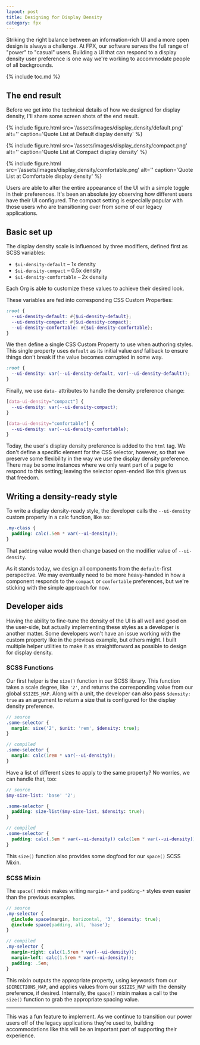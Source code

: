 ```yaml
---
layout: post
title: Designing for Display Density
category: fpx
---
```


Striking the right balance between an information-rich UI and a more open design
is always a challenge. At FPX, our software serves the full range of "power" to
"casual" users. Building a UI that can respond to a display density user
preference is one way we're working to accommodate people of all backgrounds.

{% include toc.md %}

## The end result

Before we get into the technical details of how we designed for display density,
I'll share some screen shots of the end result.

{% include figure.html src='/assets/images/display_density/default.png' alt=''
caption='Quote List at Default display density' %}

{% include figure.html src='/assets/images/display_density/compact.png' alt=''
caption='Quote List at Compact display density' %}

{% include figure.html src='/assets/images/display_density/comfortable.png' alt=''
caption='Quote List at Comfortable display density' %}

Users are able to alter the entire appearance of the UI with a simple toggle in
their preferences. It's been an absolute joy observing how different users have
their UI configured. The compact setting is especially popular with those users
who are transitioning over from some of our legacy applications.

## Basic set up

The display density scale is influenced by three modifiers, defined first as
SCSS variables:

- `$ui-density-default` &ndash; 1x density
- `$ui-density-compact` &ndash; 0.5x density
- `$ui-density-comfortable` &ndash; 2x density

Each Org is able to customize these values to achieve their desired look.

These variables are fed into corresponding CSS Custom Properties:

```scss
:root {
  --ui-density-default: #{$ui-density-default};
  --ui-density-compact: #{$ui-density-compact};
  --ui-density-comfortable: #{$ui-density-comfortable};
}
```

We then define a single CSS Custom Property to use when authoring styles. This
single property uses `default` as its initial value *and* fallback to ensure
things don't break if the value becomes corrupted in some way.

```scss
:root {
  --ui-density: var(--ui-density-default, var(--ui-density-default));
}
```

Finally, we use `data-` attributes to handle the density preference change:

```css
[data-ui-density="compact"] {
  --ui-density: var(--ui-density-compact);
}

[data-ui-density="comfortable"] {
  --ui-density: var(--ui-density-comfortable);
}
```

Today, the user's display density preference is added to the `html` tag. We
don't define a specific element for the CSS selector, however, so that we
preserve some flexibility in the way we use the display density preference.
There may be some instances where we only want part of a page to respond to this
setting; leaving the selector open-ended like this gives us that freedom.


## Writing a density-ready style

To write a display density-ready style, the developer calls the `--ui-density`
custom property in a calc function, like so:

```css
.my-class {
  padding: calc(.5em * var(--ui-density));
}
```

That `padding` value would then change based on the modifier value of
`--ui-density`.

As it stands today, we design all components from the `default`-first
perspective. We may eventually need to be more heavy-handed in how a component
responds to the `compact` or `comfortable` preferences, but we're sticking with
the simple approach for now.

## Developer aids

Having the ability to fine-tune the density of the UI is all well and good on
the user-side, but actually implementing these styles as a developer is another
matter. Some developers won't have an issue working with the custom property
like in the previous example, but others might. I built multiple helper
utilities to make it as straightforward as possible to design for display
density.

### SCSS Functions

Our first helper is the `size()` function in our SCSS library. This function
takes a scale degree, like `'2'`, and returns the corresponding value from our
global `$SIZES_MAP`. Along with a unit, the developer can also pass `$density:
true` as an argument to return a size that is configured for the display density
preference.

```scss
// source
.some-selector {
  margin: size('2', $unit: 'rem', $density: true);
}

// compiled
.some-selector {
  margin: calc(1rem * var(--ui-density));
}
```

Have a list of different sizes to apply to the same property? No worries, we can handle that, too:

```scss
// source
$my-size-list: 'base' '2';

.some-selector {
  padding: size-list($my-size-list, $density: true);
}

// compiled
.some-selector {
  padding: calc(.5em * var(--ui-density)) calc(1em * var(--ui-density));
}
```

This `size()` function also provides some dogfood for our `space()` SCSS Mixin.

### SCSS Mixin

The `space()` mixin makes writing `margin-*` and `padding-*` styles even easier than the previous examples.

```scss
// source
.my-selector {
  @include space(margin, horizontal, '3', $density: true);
  @include space(padding, all, 'base');
}

// compiled
.my-selector {
  margin-right: calc(1.5rem * var(--ui-density));
  margin-left: calc(1.5rem * var(--ui-density));
  padding: .5em;
}
```

This mixin outputs the appropriate property, using keywords from our
`$DIRECTIONS_MAP`, and applies values from our `$SIZES_MAP` with the density
preference, if desired. Internally, the `space()` mixin makes a call to the
`size()` function to grab the appropriate spacing value.

* * *

This was a fun feature to implement. As we continue to transition our power
users off of the legacy applications they're used to, building accommodations
like this will be an important part of supporting their experience.